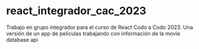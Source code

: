 # react_integrador_cac_2023

Trabajo en grupo integrador para el curso de React Codo a Codo 2023.
Una versión de un app de peliculas trabajando con información de la movie database api
